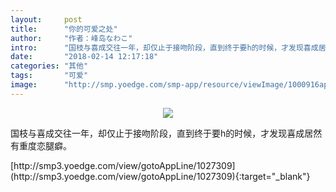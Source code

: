 ```yaml
---
layout:     post
title:      "你的可爱之处"
author:     "作者：峰岛なわこ"
intro:      "国枝与喜成交往一年，却仅止于接吻阶段，直到终于要h的时候，才发现喜成居然有重度恋腿癖。"
date:       "2018-02-14 12:17:18"
categories: "其他"
tags:       "可爱"
image:      "http://smp.yoedge.com/smp-app/resource/viewImage/1000916appline.png"
---
```

<div style="text-align: center">
<p><img src="http://smp.yoedge.com/smp-app/resource/viewImage/1000916appline.png"/></p>
</div>
<p class="post-meta">
<span>国枝与喜成交往一年，却仅止于接吻阶段，直到终于要h的时候，才发现喜成居然有重度恋腿癖。</span>
</p>
[http://smp3.yoedge.com/view/gotoAppLine/1027309](http://smp3.yoedge.com/view/gotoAppLine/1027309){:target="_blank"}


